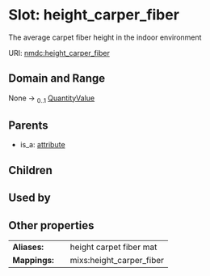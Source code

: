 
# Slot: height_carper_fiber


The average carpet fiber height in the indoor environment

URI: [nmdc:height_carper_fiber](https://microbiomedata/meta/height_carper_fiber)


## Domain and Range

None &#8594;  <sub>0..1</sub> [QuantityValue](QuantityValue.md)

## Parents

 *  is_a: [attribute](attribute.md)

## Children


## Used by


## Other properties

|  |  |  |
| --- | --- | --- |
| **Aliases:** | | height carpet fiber mat |
| **Mappings:** | | mixs:height_carper_fiber |

